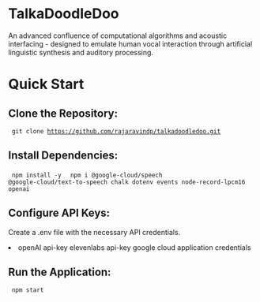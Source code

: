 # TalkaDoodleDoo
An advanced confluence of computational algorithms and acoustic interfacing - designed to emulate human vocal interaction through artificial linguistic synthesis and auditory processing.

# Quick Start
## Clone the Repository:
<code> git clone https://github.com/rajaravindp/talkadoodledoo.git </code>

## Install Dependencies:
<code> npm install -y </code>
<code> npm i @google-cloud/speech @google-cloud/text-to-speech chalk dotenv events node-record-lpcm16 openai </code>

## Configure API Keys:
Create a .env file with the necessary API credentials.
<li>
  openAI api-key
  elevenlabs api-key
  google cloud application credentials
</li>

## Run the Application:
<code> npm start </code>

